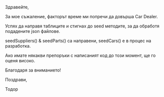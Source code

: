 Здравейте,

За мое съжаление, факторът време ми попречи да довърша Car Dealer.

Успях да направя таблиците и стигнах до seed методите, за да обработя подадените json файлове. 

seedSuppliers() & seedParts() са направени, seedCars() е в процес на разработка.

Ако имате някакви препоръки с написаният код до този момент, ще го оценя високо.

Благодаря за вниманието!

Поздрави,

Тодор




